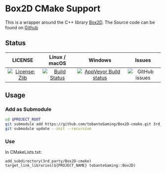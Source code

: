 # Box2D CMake Support

This is a wrapper around the C++ library [Box2D](http://box2d.org/). The Source code can be found on [Github](https://github.com/erincatto/Box2D)

## Status

|                                        LICENSE                                         |                                                             Linux / macOS                                                             |                                                                         Windows                                                                         |                                    Issues                                     |
| :------------------------------------------------------------------------------------: | :-----------------------------------------------------------------------------------------------------------------------------------: | :-----------------------------------------------------------------------------------------------------------------------------------------------------: | :---------------------------------------------------------------------------: |
| [![License: Zlib](https://img.shields.io/badge/License-Zlib-lightgrey.svg)](./LICENSE) | [![Build Status](https://travis-ci.org/tobanteGaming/Box2D-cmake.svg?branch=master)](https://travis-ci.org/tobanteGaming/Box2D-cmake) | [![AppVeyor Build status](https://img.shields.io/appveyor/ci/tobanteGaming/Box2D-cmake.svg)](https://ci.appveyor.com/project/tobanteGaming/Box2D-cmake) | ![GitHub issues](https://img.shields.io/github/issues/tobanteAudio/taetl.svg) |

## Usage

### Add as Submodule

```sh
cd $PROJECT_ROOT
git submodule add https://github.com/tobanteGaming/Box2D-cmake.git 3rd_party/Box2D-cmake
git submodule update --init --recursive
```

### Use

In CMakeLists.txt:

```
add_subdirectory(3rd_party/Box2D-cmake)
target_link_libraries(${PROJECT_NAME} tobanteGaming::Box2D)
```
